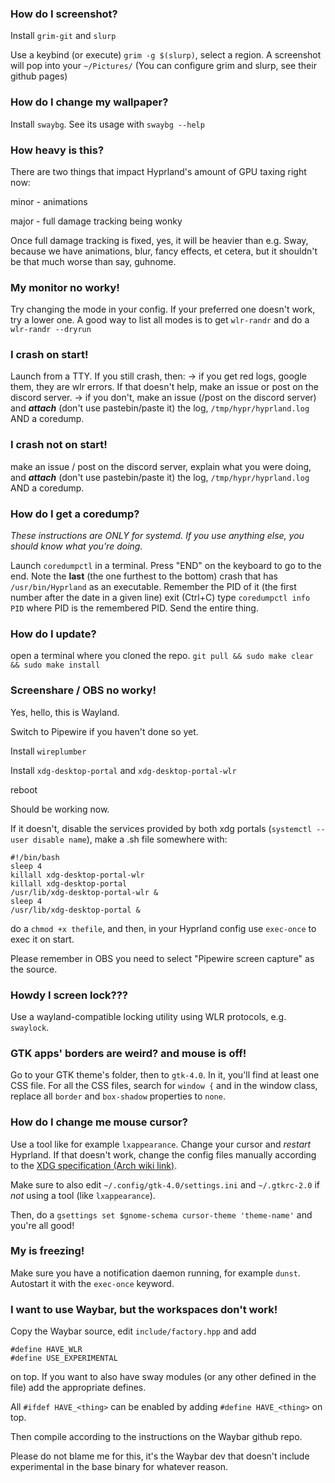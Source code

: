### How do I screenshot?
Install `grim-git` and `slurp`

Use a keybind (or execute) `grim -g $(slurp)`, select a region. A screenshot will pop into your `~/Pictures/`
(You can configure grim and slurp, see their github pages)

### How do I change my wallpaper?
Install `swaybg`. See its usage with `swaybg --help`

### How heavy is this?
There are two things that impact Hyprland's amount of GPU taxing right now:

minor - animations

major - full damage tracking being wonky

Once full damage tracking is fixed, yes, it will be heavier than e.g. Sway, because we have animations, blur, fancy effects, et cetera, but it shouldn't be that much worse than say, guhnome.

### My monitor no worky!
Try changing the mode in your config. If your preferred one doesn't work, try a lower one.
A good way to list all modes is to get `wlr-randr` and do a `wlr-randr --dryrun`

### I crash on start!
Launch from a TTY.
If you still crash, then:
  -> if you get red logs, google them, they are wlr errors. If that doesn't help, make an issue or post on the discord server.
  -> if you don't, make an issue (/post on the discord server) and ***attach*** (don't use pastebin/paste it) the log, `/tmp/hypr/hyprland.log` AND a coredump.

### I crash not on start!
 make an issue / post on the discord server, explain what you were doing, and ***attach*** (don't use pastebin/paste it) the log, `/tmp/hypr/hyprland.log` AND a coredump.

### How do I get a coredump?
*These instructions are ONLY for systemd. If you use anything else, you should know what you're doing.*

Launch `coredumpctl` in a terminal.
Press "END" on the keyboard to go to the end.
Note the **last** (the one furthest to the bottom) crash that has `/usr/bin/Hyprland` as an executable.
Remember the PID of it (the first number after the date in a given line)
exit (Ctrl+C)
type `coredumpctl info PID` where PID is the remembered PID.
Send the entire thing.

### How do I update?
open a terminal where you cloned the repo.
`git pull && sudo make clear && sudo make install`

### Screenshare / OBS no worky!
Yes, hello, this is Wayland.

Switch to Pipewire if you haven't done so yet.

Install `wireplumber`

Install `xdg-desktop-portal` and `xdg-desktop-portal-wlr`

reboot

Should be working now.

If it doesn't, disable the services provided by both xdg portals (`systemctl --user disable name`), make a .sh file somewhere with:
```
#!/bin/bash
sleep 4
killall xdg-desktop-portal-wlr
killall xdg-desktop-portal
/usr/lib/xdg-desktop-portal-wlr &
sleep 4
/usr/lib/xdg-desktop-portal &
```
do a `chmod +x thefile`, and then, in your Hyprland config use `exec-once` to exec it on start.

Please remember in OBS you need to select "Pipewire screen capture" as the source.

### Howdy I screen lock???
Use a wayland-compatible locking utility using WLR protocols, e.g. `swaylock`.

### GTK apps' borders are weird? and mouse is off!
Go to your GTK theme's folder, then to `gtk-4.0`. In it, you'll find at least one CSS file. For all the CSS files, search for `window {` and in the window class, replace all `border` and `box-shadow` properties to `none`.

### How do I change me mouse cursor?
Use a tool like for example `lxappearance`. Change your cursor and _restart_ Hyprland. If that doesn't work, change the config files manually according to the [XDG specification (Arch wiki link)](https://wiki.archlinux.org/title/Cursor_themes#Configuration).

Make sure to also edit `~/.config/gtk-4.0/settings.ini` and `~/.gtkrc-2.0` if _not_ using a tool (like `lxappearance`).

Then, do a `gsettings set $gnome-schema cursor-theme 'theme-name'` and you're all good!

### My <program name> is freezing!
Make sure you have a notification daemon running, for example `dunst`. Autostart it with the `exec-once` keyword.

### I want to use Waybar, but the workspaces don't work!
Copy the Waybar source, edit `include/factory.hpp` and add
```
#define HAVE_WLR
#define USE_EXPERIMENTAL
```
on top. If you want to also have sway modules (or any other defined in the file) add the appropriate defines.

All `#ifdef HAVE_<thing>` can be enabled by adding `#define HAVE_<thing>` on top.

Then compile according to the instructions on the Waybar github repo.

Please do not blame me for this, it's the Waybar dev that doesn't include experimental in the base binary for whatever reason.
